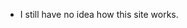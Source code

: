 - I still have no idea how this site works.

<!---
m-uloz/m-uloz is a ✨ special ✨ repository because its `README.md` (this file) appears on your GitHub profile.
You can click the Preview link to take a look at your changes.
--->

